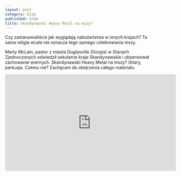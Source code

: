 ```yaml
---
layout: post
category: blog
published: true
title: Skandynawski Heavy Metal na mszy?
---
```


Czy zastanawialiście jak wyglądają nabożeństwa w innych krajach? Ta sama religia wcale nie oznacza tego samego celebrowania mszy. 
<!--more-->
Marty McLain, pastor z miasta Duglasville (Gorgia) w Stanach Zjednoczonych odwiedził sekularne kraje Skandynawskie i obserwował zachowanie wiernych. Skandynawski Heavy Metal na mszy? Gitary, perkusja. Czemu nie? Zachęcam do obejrzenia całego materiału.      

<iframe width="560" height="315" src="https://www.youtube.com/embed/W-kANR1vJkM" frameborder="0" allowfullscreen></iframe>
